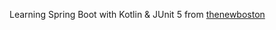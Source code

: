 Learning Spring Boot with Kotlin & JUnit 5 from [thenewboston](https://www.youtube.com/playlist?list=PL6gx4Cwl9DGDPsneZWaOFg0H2wsundyGr)